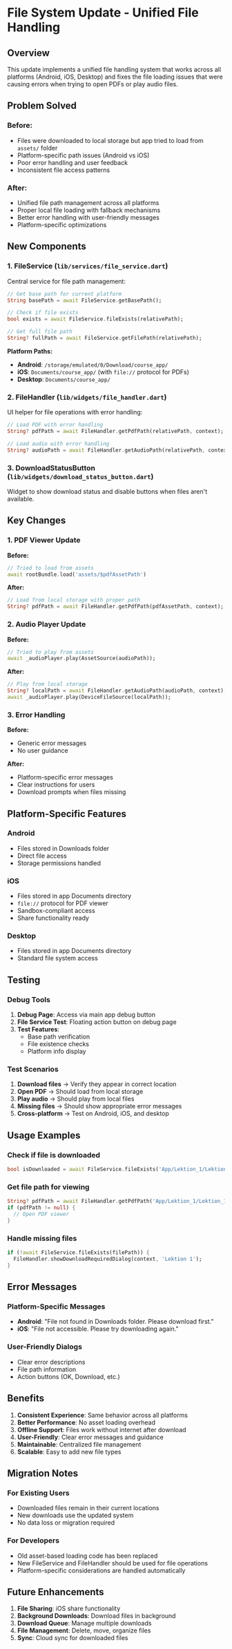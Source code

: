 # File System Update - Unified File Handling

## Overview

This update implements a unified file handling system that works across all platforms (Android, iOS, Desktop) and fixes the file loading issues that were causing errors when trying to open PDFs or play audio files.

## Problem Solved

### Before:
- Files were downloaded to local storage but app tried to load from `assets/` folder
- Platform-specific path issues (Android vs iOS)
- Poor error handling and user feedback
- Inconsistent file access patterns

### After:
- Unified file path management across all platforms
- Proper local file loading with fallback mechanisms
- Better error handling with user-friendly messages
- Platform-specific optimizations

## New Components

### 1. FileService (`lib/services/file_service.dart`)
Central service for file path management:

```dart
// Get base path for current platform
String basePath = await FileService.getBasePath();

// Check if file exists
bool exists = await FileService.fileExists(relativePath);

// Get full file path
String? fullPath = await FileService.getFilePath(relativePath);
```

**Platform Paths:**
- **Android**: `/storage/emulated/0/Download/course_app/`
- **iOS**: `Documents/course_app/` (with `file://` protocol for PDFs)
- **Desktop**: `Documents/course_app/`

### 2. FileHandler (`lib/widgets/file_handler.dart`)
UI helper for file operations with error handling:

```dart
// Load PDF with error handling
String? pdfPath = await FileHandler.getPdfPath(relativePath, context);

// Load audio with error handling
String? audioPath = await FileHandler.getAudioPath(relativePath, context);
```

### 3. DownloadStatusButton (`lib/widgets/download_status_button.dart`)
Widget to show download status and disable buttons when files aren't available.

## Key Changes

### 1. PDF Viewer Update
**Before:**
```dart
// Tried to load from assets
await rootBundle.load('assets/$pdfAssetPath')
```

**After:**
```dart
// Load from local storage with proper path
String? pdfPath = await FileHandler.getPdfPath(pdfAssetPath, context);
```

### 2. Audio Player Update
**Before:**
```dart
// Tried to play from assets
await _audioPlayer.play(AssetSource(audioPath));
```

**After:**
```dart
// Play from local storage
String? localPath = await FileHandler.getAudioPath(audioPath, context);
await _audioPlayer.play(DeviceFileSource(localPath));
```

### 3. Error Handling
**Before:**
- Generic error messages
- No user guidance

**After:**
- Platform-specific error messages
- Clear instructions for users
- Download prompts when files missing

## Platform-Specific Features

### Android
- Files stored in Downloads folder
- Direct file access
- Storage permissions handled

### iOS
- Files stored in app Documents directory
- `file://` protocol for PDF viewer
- Sandbox-compliant access
- Share functionality ready

### Desktop
- Files stored in app Documents directory
- Standard file system access

## Testing

### Debug Tools
1. **Debug Page**: Access via main app debug button
2. **File Service Test**: Floating action button on debug page
3. **Test Features**:
   - Base path verification
   - File existence checks
   - Platform info display

### Test Scenarios
1. **Download files** → Verify they appear in correct location
2. **Open PDF** → Should load from local storage
3. **Play audio** → Should play from local files
4. **Missing files** → Should show appropriate error messages
5. **Cross-platform** → Test on Android, iOS, and desktop

## Usage Examples

### Check if file is downloaded
```dart
bool isDownloaded = await FileService.fileExists('App/Lektion_1/Lektion_1.pdf');
```

### Get file path for viewing
```dart
String? pdfPath = await FileHandler.getPdfPath('App/Lektion_1/Lektion_1.pdf', context);
if (pdfPath != null) {
  // Open PDF viewer
}
```

### Handle missing files
```dart
if (!await FileService.fileExists(filePath)) {
  FileHandler.showDownloadRequiredDialog(context, 'Lektion 1');
}
```

## Error Messages

### Platform-Specific Messages
- **Android**: "File not found in Downloads folder. Please download first."
- **iOS**: "File not accessible. Please try downloading again."

### User-Friendly Dialogs
- Clear error descriptions
- File path information
- Action buttons (OK, Download, etc.)

## Benefits

1. **Consistent Experience**: Same behavior across all platforms
2. **Better Performance**: No asset loading overhead
3. **Offline Support**: Files work without internet after download
4. **User-Friendly**: Clear error messages and guidance
5. **Maintainable**: Centralized file management
6. **Scalable**: Easy to add new file types

## Migration Notes

### For Existing Users
- Downloaded files remain in their current locations
- New downloads use the updated system
- No data loss or migration required

### For Developers
- Old asset-based loading code has been replaced
- New FileService and FileHandler should be used for file operations
- Platform-specific considerations are handled automatically

## Future Enhancements

1. **File Sharing**: iOS share functionality
2. **Background Downloads**: Download files in background
3. **Download Queue**: Manage multiple downloads
4. **File Management**: Delete, move, organize files
5. **Sync**: Cloud sync for downloaded files 